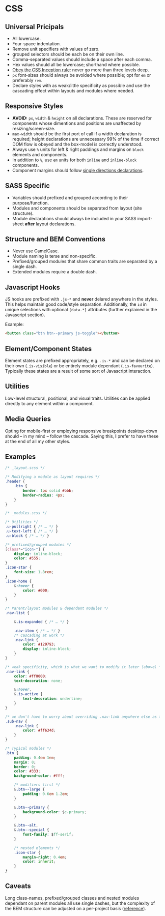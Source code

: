 # CSS

## Universal Pricipals
* All lowercase.
* Four-space indentation.
* Remove unit specifiers with values of zero.
* grouped selectors should be each be on their own line.
* Comma-separated values should include a space after each comma.
* Hex values should all be lowercase; shorthand where possible.
* [Obey the CSS Inception rule](http://thesassway.com/beginner/the-inception-rule): never go more than three levels deep.
* `px` font-sizes should always be avoided where possible; opt for `em` or preferably `rem`.
* Declare styles with as weak/little specificity as possible and use the cascading effect within layouts and modules where needed.

## Responsive Styles
* **AVOID:** `px`, `width` & `height` on all declarations. These are reserved for components whose dimentions and positions are unaffected by resizing/screen-size.
* `max-width` should be the first port of call if a width declaration is required; height declarations are unnecessary 99% of the time if correct DOM flow is obeyed and the box-model is correctly understood.
* Always use `%` units for left & right paddings and margins on `block` elements and components.
* In addition to `%`, use `em` units for both `inline` and `inline-block` components.
* Component margins should follow [single directions declarations](http://csswizardry.com/2012/06/single-direction-margin-declarations/).

## SASS Specific
* Variables should prefixed and grouped according to their purpose/function.
* Modules and components should be separated from layout (site structure).
* Module declarations should always be included in your SASS import-sheet **after** layout declarations.

## Structure and BEM Conventions
* Never use CamelCase.
* Module naming is terse and non-specific.
* Prefixed/grouped modules that share common traits are separated by a single dash.
* Extended modules require a double dash.

## Javascript Hooks
JS hooks are prefixed with `.js-*` and **never** delared anywhere in the styles. This helps maintain good code/style separation. Additionally, the `id` in unique selections with optional `[data-*]` attributes (further explained in the Javascript section).

Example:
```html
<button class="btn btn--primary js-toggle"></button>
```

## Element/Component States
Element states are prefixed appropriately, e.g. `.is-*` and can be declared on their own (`.is-visible`) or be entirely module dependant (`.is-favourite`). Typically these states are a result of some sort of Javascript interaction.

## Utilities
Low-level structural, positional, and visual traits. Utilities can be applied directly to any element within a component.

## Media Queries
Opting for mobile-first or employing responsive breakpoints desktop-down should – in my mind – follow the cascade. Saying this, I prefer to have these at the end of all my other styles.

## Examples

``` css
/* _layout.scss */

/* Modifying a module as layout requires */
.header {
	.btn {
		border: 1px solid #bbb;
		border-radius: 4px;
	}
}

```

``` css
/* _modules.scss */

/* Utilities */
.u-pullright { /* … */ }
.u-text-left { /* … */ }
.u-block { /* … */ }

/* prefixed/grouped modules */
[class*="icon-"] {
	display: inline-block;
	color: #555;
}
.icon-star {
	font-size: 1.8rem;
}
.icon-home {
	&:hover {
		color: #000;
	}
}

/* Parent/layout modules & dependant modules */
.nav-list {

	&.is-expanded { /* … */ }

	.nav-item { /* … */ }
	/* cascading at work */
	.nav-link {
		color: #129793;
		display: inline-block;
	}
}

/* weak specificity, which is what we want to modify it later (above) */
.nav-link {
	color: #ff0000;
	text-decoration: none;

	&:hover,
	&.is-active {
		text-decoration: underline;
	}
}

/* we don't have to worry about overriding .nav-link anywhere else as this sub-nav acts as a parent/layout module containing its modifications */
.sub-nav {
	.nav-link {
		color: #ff634d;
	}
}

/* Typical modules */
.btn {
	padding: 0.4em 1em;
	margin: 0;
	border: 0;
	color: #333;
	background-color: #fff;

	/* modifiers first */
	&.btn--large {
		padding: 0.6em 1.2em;
	}

	&.btn--primary {
		background-color: $c-primary;
	}

	&.btn--alt,
	&.btn--special {
		font-family: $ff-serif;
	}

	/* nested elements */
	.icon-star {
		margin-right: 0.4em;
		color: inherit;
	}
}
```

## Caveats
Long class-names, prefixed/grouped classes and nested modules dependant on parent modules all use single dashes, but the complexity of the BEM structure can be adjusted on a per-project basis ([reference](https://gist.github.com/necolas/1309546)).
